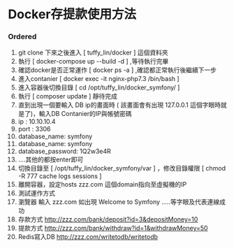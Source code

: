# Docker存提款使用方法

### Ordered

1. git clone 下來之後進入 [ tuffy_lin/docker ] 這個資料夾
2. 執行 [ docker-compose up --build -d ] ,等待執行完畢
3. 確認docker是否正常運作 [ docker ps -a ] ,確認都正常執行後繼續下一步
4. 進入contanier [ docker exec -it nginx-php7.3 /bin/bash ]
5. 進入容器後切換目錄 [ cd /opt/tuffy_lin/docker_symfony/ ]
6. 執行 [ composer update ] 靜待完成
7. 直到出現一個要輸入 DB ip的畫面時 ( 該畫面會有出現 127.0.0.1 這個字眼時就是了)，輸入DB Contanier的IP與帳號密碼 
  1. ip : 10.10.10.4
  2. port : 3306
  3. database_name: symfony
  4. database_name: symfony
  5. database_password: 1Q2w3e4R
  6. ....其他的都按enter即可
8. 切換目錄至 [ /opt/tuffy_lin/docker_symfony/var ] ，修改目錄權限 [ chmod -R 777 cache logs sessions ]
9. 離開容器，設定hosts zzz.com 這個domain指向至虛擬機的IP
10. 測試運作方式
  1. 瀏覽器 輸入 zzz.com 如出現 Welcome to Symfony .....等字眼及代表連線成功
  2. 存款方式 http://zzz.com/bank/deposit?id=3&depositMoney=10
  3. 提款方式 http://zzz.com/bank/withdraw?id=1&withdrawMoney=50
  4. Redis寫入DB http://zzz.com/writetodb/writetodb
